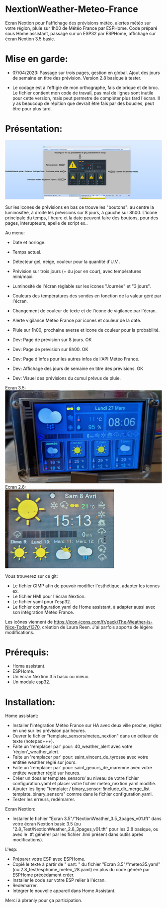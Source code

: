 
# NextionWeather-Meteo-France
Ecran Nextion pour l'affichage des prévisions météo, alertes météo sur votre région, pluie sur 1h00 de Météo France par ESPHome. Code préparé sous Home assistant, passage sur un ESP32 par ESPHome, affichage sur écran Nextion 3.5 basic.

# Mise en garde:

- 07/04/2023: Passage sur trois pages, gestion en global. Ajout des jours de semaine en titre des prévision. Version 2.8 basique à tester.

- Le codage est à l'effigie de mon orthographe, fais de brique et de broc. Le fichier contient mon code de travail, pas mal de lignes sont inutile pour cette version, mais peut permetre de compléter plus tard l'écran. Il y as beaucoup de répition que devrait être fais par des boucles, peut être pour plus tard.

# Présentation:

![](/Demo%20ecran%203.5.png)

Sur les icones de prévisions en bas ce trouve les "boutons": au centre la luminositée, à droite les prévisions sur 8 jours, à gauche sur 8h00. L'icone principale du temps, l'heure et la date peuvent faire des boutons, pour des pages, interupteurs, apelle de script ex..

Au menu:
- Date et horloge.
- Temps actuel.
- Détecteur gel, neige, couleur pour la quantité d'U.V..
- Prévision sur trois jours (+ du jour en cour), avec températures mini/maxi.
- Luminosité de l'écran réglable sur les icones "Journée" et "3 jours".
- Couleurs des températures des sondes en fonction de la valeur géré par l'écran.
- Changement de couleur de texte et de l'icone de vigilance par l'écran.
- Alerte vigilance Météo France par icones et couleur de la date.
- Pluie sur 1h00, prochaine averse et icone de couleur pour la probabilité.

- Dev: Page de prévision sur 8 jours. OK
- Dev: Page de prévision sur 8h00. OK
- Dev: Page d'infos pour les autres infos de l'API Météo France.
- Dev: Affichage des jours de semaine en titre des prévisions. OK
- Dev: Visuel des prévisions du cumul prévus de pluie.

Ecran 3.5:
![Nextion meteo france 3.5](/PXL_20230327_060610910.jpg)
Ecran 2.8:          
![Nextion meteo france 2.8](/PXL_20230408_131318487.jpg)


Vous trouverez sur ce git:
- Le fichier GIMP afin de pouvoir modifier l'esthétique, adapter les icones ex.
- Le fichier HMI pour l'écran Nextion.
- Le fichier yaml pour l'esp32.
- Le fichier configuration.yaml de Home assistant, à adapter aussi avec son intégration Météo France.

Les icônes viennent de https://icon-icons.com/fr/pack/The-Weather-is-Nice-Today/1370, création de Laura Reen. J'ai parfois apporté de légère modifications.

# Prérequis:

- Homa assistant.
- ESPHome.
- Un écran Nextion 3.5 basic ou mieux.
- Un module esp32.

# Installation:
Home assistant:
- Installer l'intégration Météo France sur HA avec deux ville proche, réglez en une sur les prévision par heures.
- Ouvrer le fichier "template_sensors/meteo_nextion" dans un éditeur de texte (notepad+++).
- Faite un 'remplacer par' pour: 40_weather_alert avec votre 'région'_weather_alert.
- Faite un 'remplacer par' pour: saint_vincent_de_tyrosse avec votre entitée weather réglé sur jours.
- Faite un 'remplacer par' pour: saint_geours_de_maremne avec votre entitée weather réglé sur heures.
- Créer un dossier template_sensors/ au niveau de votre fichier configuration.yaml et placer votre fichier meteo_nextion.yaml modifié.
- Ajouter les ligne "template: / binary_sensor: !include_dir_merge_list template_binary_sensors" comme dans le fichier configuration.yaml.
- Tester les erreurs, redémarrer.

Ecran Nextion:
- Installer le fichier "Ecran 3.5"/"NextionWeather_3.5_3pages_v01.tft" dans votre écran Nextion basic 3.5 (ou "2.8_Test/NextionWeather_2.8_3pages_v01.tft" pour les 2.8 basique, ou avec le .tft générer par les fichier .hmi présent dans outils aprés modifications).

L'esp:
- Préparer votre ESP avec ESPHome.
- Copié le texte à partir de " uart: " du fichier "Ecran 3.5"/"meteo35.yaml" (ou 2.8_test/esphome_meteo_28.yaml) en plus du code généré par ESPHome précédament créer.
- Installer le code sur votre ESP relier à l'écran.
- Redémarrer.
- Intégrer le nouvelle appareil dans Home Assistant.

Merci à pbranly pour ça participation.
